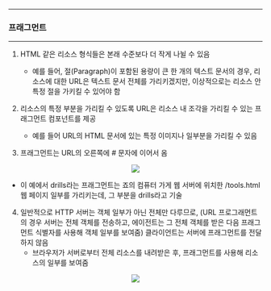 -----
### 프래그먼트
-----
1. HTML 같은 리소스 형식들은 본래 수준보다 더 작게 나뉠 수 있음
   - 예를 들어, 절(Paragraph)이 포함된 용량이 큰 한 개의 텍스트 문서의 경우, 리 소스에 대한 URL은 텍스트 문서 전체를 가리키겠지만, 이상적으로는 리소스 안 특정 절을 가키킬 수 있어야 함

2. 리소스의 특정 부분을 가리킬 수 있도록 URL은 리소스 내 조각을 가리킬 수 있는 프래그먼트 컴포넌트를 제공
   - 예를 들어 URL의 HTML 문서에 있는 특정 이미지나 일부분을 가리킬 수 있음

3. 프래그먼트는 URL의 오른쪽에 # 문자에 이어서 옴
<div align="center">
<img src="https://github.com/user-attachments/assets/be6c3b73-9992-4ce2-a668-bf2a96e914d8"">
</div>

   - 이 예에서 drills라는 프래그먼트는 죠의 컴퓨터 가게 웹 서버에 위치한 /tools.html 웹 페이지 일부를 가리키는데, 그 부분을 drills라고 기술

4. 일반적으로 HTTP 서버는 객체 일부가 아닌 전체만 다루므로, (URL 프로그래먼트의 경우 서버는 전체 객체를 전송하고, 에이전트는 그 전체 객체를 받은 다음 프래그먼트 식별자를 사용해 객체 일부를 보여줌) 클라이언트는 서버에 프래그먼트를 전달하지 않음
   - 브라우저가 서버로부터 전체 리소스를 내려받은 후, 프래그먼트를 사용해 리소스의 일부를 보여줌
<div align="center">
<img src="https://github.com/user-attachments/assets/240302da-8ba2-4bc5-8e44-30187d76ac65">
</div>
